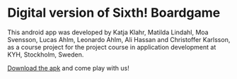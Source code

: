 # Digital version of Sixth! Boardgame

This android app was developed by Katja Klahr,  Matilda Lindahl, Moa Svensson, Lucas Ahlm, Leonardo Ahlm, Ali Hassan and Christoffer Karlsson, as a course project for the project course in application development at KYH, Stockholm, Sweden.

[Download the apk](https://github.com/z0etz/SixthBoardgame/tree/developer/app/release) and come play with us!

